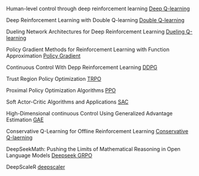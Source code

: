 Human-level control through deep reinforcement learning [Deep Q-learning](https://storage.googleapis.com/deepmind-media/dqn/DQNNaturePaper.pdf)

Deep Reinforcement Learning with Double Q-learning [Double Q-learning](https://arxiv.org/pdf/1509.06461)

Dueling Network Architectures for Deep Reinforcement Learning [Dueling Q-learning](https://arxiv.org/pdf/1511.06581)

Policy Gradient Methods for Reinforcement Learning with Function Approximation [Policy Gradient](https://proceedings.neurips.cc/paper_files/paper/1999/file/464d828b85b0bed98e80ade0a5c43b0f-Paper.pdf)

Continuous Control With Depp Reinforcement Learning [DDPG](https://arxiv.org/pdf/1509.02971)

Trust Region Policy Optimization [TRPO](https://arxiv.org/pdf/1502.05477)

Proximal Policy Optimization Algorithms [PPO](https://arxiv.org/pdf/1707.06347)

Soft Actor-Critic Algorithms and Applications [SAC](https://arxiv.org/pdf/1812.05905)

High-Dimensional continuous Control Using Generalized Advantage Estimation [GAE](https://arxiv.org/pdf/1506.02438)

Conservative Q-Learning for Offline Reinforcement Learning [Conservative Q-laerning](https://arxiv.org/pdf/2006.04779)

DeepSeekMath: Pushing the Limits of Mathematical Reasoning in Open Language Models [Deepseek GRPO](https://arxiv.org/pdf/2402.03300)

DeepScaleR [deepscaler](https://pretty-radio-b75.notion.site/DeepScaleR-Surpassing-O1-Preview-with-a-1-5B-Model-by-Scaling-RL-19681902c1468005bed8ca303013a4e2)

